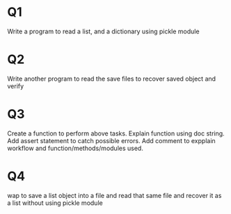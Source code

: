 # Q1
Write a program to read
a list, and
a dictionary
using pickle module

# Q2
Write another program to read the save files to recover saved object and verify

# Q3
Create a function to perform above tasks.
Explain function using doc string. Add assert statement to catch possible errors. Add comment to expplain workflow and function/methods/modules used.

# Q4
wap to save a list object into a file and read that same file and recover it as a list without using pickle module